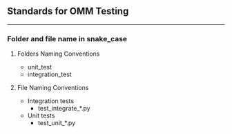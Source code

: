 ## Standards for OMM Testing

---

### Folder and file name in snake_case
1. Folders Naming Conventions
	- unit_test
	- integration_test

2. File Naming Conventions
	- Integration tests
		- test_integrate_*.py
	- Unit tests
		- test_unit_*.py
	
